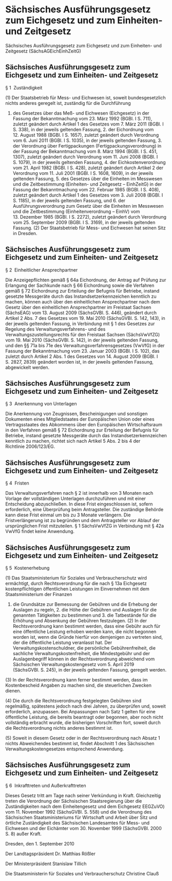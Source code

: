 # Sächsisches Ausführungsgesetz zum Eichgesetz und zum Einheiten- und Zeitgesetz 


Sächsisches Ausführungsgesetz zum Eichgesetz und zum Einheiten- und Zeitgesetz (SächsAGEichEinhZeitG)

## Sächsisches Ausführungsgesetz zum Eichgesetz und zum Einheiten- und Zeitgesetz 
 § 1  Zuständigkeit

(1) Der Staatsbetrieb für Mess- und Eichwesen ist, soweit bundesgesetzlich nichts anderes geregelt ist, zuständig für die Durchführung

1. des Gesetzes über das Meß- und Eichwesen (Eichgesetz) in der Fassung der Bekanntmachung vom 23. März 1992 (BGBl. I S. 711), zuletzt geändert durch Artikel 1 des Gesetzes vom 7. März 2011 (BGBl. I S. 338), in der jeweils geltenden Fassung, 2. der Eichordnung vom 12. August 1988 (BGBl. I S. 1657), zuletzt geändert durch Verordnung vom 6. Juni 2011 (BGBl. I S. 1035), in der jeweils geltenden Fassung, 3. der Verordnung über Fertigpackungen (Fertigpackungsverordnung) in der Fassung der Bekanntmachung vom 8. März 1994 (BGBl. I S. 451, 1307), zuletzt geändert durch Verordnung vom 11. Juni 2008 (BGBl. I S. 1079), in der jeweils geltenden Fassung, 4. der Eichkostenverordnung vom 21. April 1982 (BGBl. I S. 428), zuletzt geändert durch Artikel 2 der Verordnung vom 11. Juli 2001 (BGBl. I S. 1608, 1609), in der jeweils geltenden Fassung, 5. des Gesetzes über die Einheiten im Messwesen und die Zeitbestimmung (Einheiten- und Zeitgesetz –             EinhZeitG) in der Fassung der Bekanntmachung vom 22. Februar 1985 (BGBl. I S. 408), zuletzt geändert durch Artikel 1 des Gesetzes vom 3. Juli 2008 (BGBl. I S. 1185), in der jeweils geltenden Fassung, und 6. der Ausführungsverordnung zum Gesetz über die Einheiten im Messwesen und die Zeitbestimmung (Einheitenverordnung –             EinhV) vom 13. Dezember 1985 (BGBl. I S. 2272), zuletzt geändert durch Verordnung vom 25. September 2009 (BGBl. I S. 3169), in der jeweils geltenden Fassung. (2) Der Staatsbetrieb für Mess- und Eichwesen hat seinen Sitz in Dresden.


## Sächsisches Ausführungsgesetz zum Eichgesetz und zum Einheiten- und Zeitgesetz 
 § 2  Einheitlicher Ansprechpartner

Die Anzeigepflichten gemäß § 64a Eichordnung, der Antrag auf Prüfung zur Erlangung der Sachkunde nach § 66 Eichordnung sowie die Verfahren gemäß § 72 Eichordnung zur Erteilung der Befugnis für Betriebe, instand gesetzte Messgeräte durch das Instandsetzerkennzeichen kenntlich zu machen, können auch über den einheitlichen Ansprechpartner nach dem Gesetz über den einheitlichen Ansprechpartner im Freistaat Sachsen (SächsEAG) vom 13. August 2009 (SächsGVBl. S. 446), geändert durch Artikel 2 Abs. 7 des Gesetzes vom 19. Mai 2010 (SächsGVBl. S. 142, 143), in der jeweils geltenden Fassung, in Verbindung mit § 1 des Gesetzes zur Regelung des Verwaltungsverfahrens- und des Verwaltungszustellungsrechts für den Freistaat Sachsen (SächsVwVfZG)
 vom 19. Mai 2010 (SächsGVBl. S. 142), in der jeweils geltenden Fassung, und den §§ 71a bis 71e des             Verwaltungsverfahrensgesetzes (VwVfG) in der Fassung der Bekanntmachung vom 23. Januar 2003 (BGBl. I S. 102), das zuletzt durch Artikel 2 Abs. 1 des Gesetzes von 14. August 2009 (BGBl. I S. 2827, 2839) geändert worden ist, in der jeweils geltenden Fassung, abgewickelt werden.


## Sächsisches Ausführungsgesetz zum Eichgesetz und zum Einheiten- und Zeitgesetz 
 § 3  Anerkennung von Unterlagen

Die Anerkennung von Zeugnissen, Bescheinigungen und sonstigen Dokumenten eines Mitgliedstaates der Europäischen Union oder eines Vertragsstaates des Abkommens über den Europäischen Wirtschaftsraum in den Verfahren gemäß § 72 Eichordnung zur Erteilung der Befugnis für Betriebe, instand gesetzte Messgeräte durch das Instandsetzerkennzeichen kenntlich zu machen, richtet sich nach Artikel 5 Abs. 2 bis 4 der Richtlinie 2006/123/EG.


## Sächsisches Ausführungsgesetz zum Eichgesetz und zum Einheiten- und Zeitgesetz 
 § 4  Fristen

Das Verwaltungsverfahren nach § 2 ist innerhalb von 3 Monaten nach Vorlage der vollständigen Unterlagen durchzuführen und mit einer Entscheidung abzuschließen. In diese Frist eingeschlossen ist, sofern erforderlich, eine Überprüfung beim Antragsteller. Die zuständige Behörde kann diese Frist einmal um bis zu 3 Monate verlängern. Die Fristverlängerung ist zu begründen und dem Antragsteller vor Ablauf der ursprünglichen Frist mitzuteilen. § 1 SächsVwVfZG in Verbindung mit § 42a           VwVfG findet keine Anwendung.


## Sächsisches Ausführungsgesetz zum Eichgesetz und zum Einheiten- und Zeitgesetz 
 § 5  Kostenerhebung

(1) Das Staatsministerium für Soziales und Verbraucherschutz wird ermächtigt, durch Rechtsverordnung für die nach § 13a             Eichgesetz kostenpflichtigen öffentlichen Leistungen im Einvernehmen mit dem Staatsministerium der Finanzen

1. die Grundsätze zur Bemessung der Gebühren und die Erhebung der Auslagen zu regeln, 2. die Höhe der Gebühren und Auslagen für die genannten Tätigkeiten zu bestimmen und 3. die Tatbestände für die Erhöhung und Absenkung der Gebühren festzulegen. (2) In der Rechtsverordnung kann bestimmt werden, dass eine Gebühr auch für eine öffentliche Leistung erhoben werden kann, die nicht begonnen worden ist, wenn die Gründe hierfür von demjenigen zu vertreten sind, der die öffentliche Leistung veranlasst hat. Der Verwaltungskostenschuldner, die persönliche Gebührenfreiheit, die sachliche Verwaltungskostenfreiheit, die Mindestgebühr und der Auslagenbegriff können in der Rechtsverordnung abweichend vom Sächsischen Verwaltungskostengesetz vom 5. April 2019 (SächsGVBl. S. 245), in der jeweils geltenden Fassung, geregelt werden.

(3) In der Rechtsverordnung kann ferner bestimmt werden, dass im Kostenbescheid Angaben zu machen sind, die steuerlichen Zwecken dienen.

(4) Die durch die Rechtsverordnung festgelegten Gebühren sind regelmäßig, spätestens jedoch nach drei Jahren, zu überprüfen und, soweit erforderlich, anzupassen. Bei Anpassungen nach Satz 1 gelten für eine öffentliche Leistung, die bereits beantragt oder begonnen, aber noch nicht vollständig erbracht wurde, die bisherigen Vorschriften fort, soweit durch die Rechtsverordnung nichts anderes bestimmt ist.

(5) Soweit in diesem Gesetz oder in der Rechtsverordnung nach Absatz 1 nichts Abweichendes bestimmt ist, findet Abschnitt 1 des Sächsischen Verwaltungskostengesetzes entsprechend Anwendung.


## Sächsisches Ausführungsgesetz zum Eichgesetz und zum Einheiten- und Zeitgesetz 
 § 6  Inkrafttreten und Außerkrafttreten

Dieses Gesetz tritt am Tage nach seiner Verkündung in Kraft. Gleichzeitig treten die Verordnung der Sächsischen Staatsregierung über die Zuständigkeiten nach dem Einheitengesetz und dem Eichgesetz EEGZuVO) vom 11. November 1992 (SächsGVBl. S. 558) und die 
        Verordnung des Sächsischen Staatsministeriums für Wirtschaft und Arbeit über Sitz und örtliche Zuständigkeit des Sächsischen Landesamtes für Mess- und Eichwesen und der Eichämter vom 30. November 1999 (SächsGVBl. 2000 S. 8) außer Kraft.

Dresden, den 1. September 2010

Der Landtagspräsident 
           Dr. Matthias Rößler

Der Ministerpräsident 
           Stanislaw Tillich

Die Staatsministerin für Soziales und Verbraucherschutz 
           Christine Clauß

